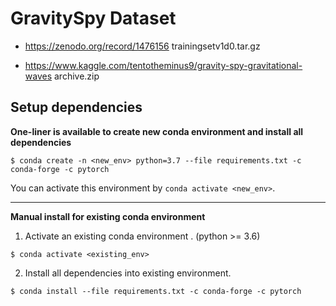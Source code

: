 # GravitySpy Dataset
   - https://zenodo.org/record/1476156
   trainingsetv1d0.tar.gz

   - https://www.kaggle.com/tentotheminus9/gravity-spy-gravitational-waves
   archive.zip


## Setup dependencies

**One-liner is available to create new conda environment and install all dependencies**

```
$ conda create -n <new_env> python=3.7 --file requirements.txt -c conda-forge -c pytorch
```

You can activate this environment by ```conda activate <new_env>```.

---

**Manual install for existing conda environment**

1.  Activate an existing conda environment . (python >= 3.6)


```
$ conda activate <existing_env>
```

2.  Install all dependencies into existing environment.


```
$ conda install --file requirements.txt -c conda-forge -c pytorch
```
